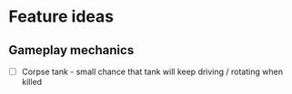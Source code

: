 # Feature ideas
## Gameplay mechanics
- [ ] Corpse tank - small chance that tank will keep driving / rotating when killed